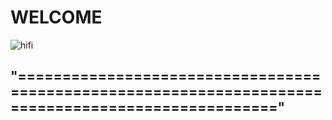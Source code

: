 #                  WELCOME
![hifi](https://www.google.com/imgres?imgurl=https%3A%2F%2Fimages.unsplash.com%2Fphoto-1500622944204-b135684e99fd%3Fixlib%3Drb-1.2.1%26ixid%3DeyJhcHBfaWQiOjEyMDd9%26w%3D1000%26q%3D80&imgrefurl=https%3A%2F%2Funsplash.com%2Fs%2Fphotos%2Fnatural&docid=jcfJekXmSUdJHM&tbnid=ZqiIpzVX0KQK_M%3A&vet=10ahUKEwjH0IDjuJnlAhVPinAKHTYUCPIQMwh8KAQwBA..i&w=1000&h=500&bih=610&biw=1280&q=nature%20images&ved=0ahUKEwjH0IDjuJnlAhVPinAKHTYUCPIQMwh8KAQwBA&iact=mrc&uact=8)
## "==================================================================================================="
